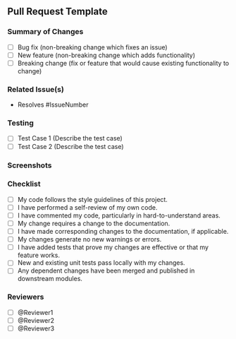 ## Pull Request Template

### Summary of Changes
<!-- Please provide a brief description of the changes made in this pull request. -->
<!-- What types of changes does your code introduce? Put an `x` in all the boxes that apply: -->
- [ ] Bug fix (non-breaking change which fixes an issue)
- [ ] New feature (non-breaking change which adds functionality)
- [ ] Breaking change (fix or feature that would cause existing functionality to change)

### Related Issue(s)
<!-- Please reference any related issue(s) that this pull request addresses and include the issue number(s) in the description. -->
- Resolves #IssueNumber

### Testing
<!-- Describe the testing process you have followed to ensure that your changes are working as expected. Include any relevant test cases, tools, or resources. -->
- [ ] Test Case 1 (Describe the test case)
- [ ] Test Case 2 (Describe the test case)

### Screenshots
<!-- Add screenshots to help explain your visual changes, such as UI updates. -->

### Checklist
<!-- Please ensure you have completed the following before submitting your pull request: -->
- [ ] My code follows the style guidelines of this project.
- [ ] I have performed a self-review of my own code.
- [ ] I have commented my code, particularly in hard-to-understand areas.
- [ ] My change requires a change to the documentation.
- [ ] I have made corresponding changes to the documentation, if applicable.
- [ ] My changes generate no new warnings or errors.
- [ ] I have added tests that prove my changes are effective or that my feature works.
- [ ] New and existing unit tests pass locally with my changes.
- [ ] Any dependent changes have been merged and published in downstream modules.

### Reviewers
<!-- Please mention the team members who should review your pull request. This will ensure that the appropriate people are notified of your changes. -->
- [ ] @Reviewer1
- [ ] @Reviewer2
- [ ] @Reviewer3
